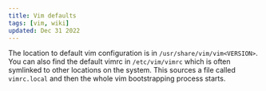 ```yaml
---
title: Vim defaults
tags: [vim, wiki]
updated: Dec 31 2022
---
```

The location to default vim configuration is in `/usr/share/vim/vim<VERSION>`. You can also find the default vimrc in `/etc/vim/vimrc` which is often symlinked to other locations on the system. This sources a file called `vimrc.local` and then the whole vim bootstrapping process starts.
